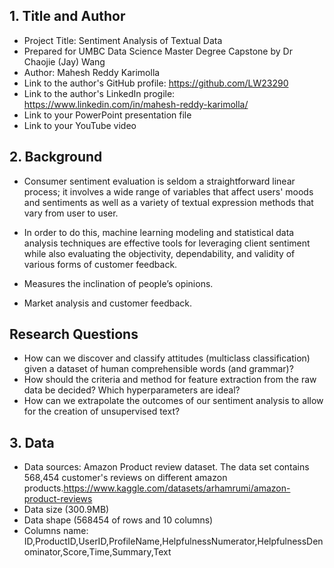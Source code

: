  
## 1. Title and Author

- Project Title: Sentiment Analysis of Textual Data
- Prepared for UMBC Data Science Master Degree Capstone by Dr Chaojie (Jay) Wang
- Author: Mahesh Reddy Karimolla
- Link to the author's GitHub profile: https://github.com/LW23290
- Link to the author's LinkedIn progile: https://www.linkedin.com/in/mahesh-reddy-karimolla/
- Link to your PowerPoint presentation file
- Link to your  YouTube video 
    
## 2. Background
- Consumer sentiment evaluation is seldom a straightforward linear process; it involves a wide range of variables that affect users' moods and sentiments as well as a variety of textual expression methods that vary from user to user.

- In order to do this, machine learning modeling and statistical data analysis techniques are effective tools for leveraging client sentiment while also evaluating the objectivity, dependability, and validity of various forms of customer feedback.

- Measures the inclination of people’s opinions.
- Market analysis and customer feedback.
  

## Research Questions
- How can we discover and classify attitudes (multiclass classification) given a dataset of human comprehensible words (and grammar)?
- How should the criteria and method for feature extraction from the raw data be decided? Which hyperparameters are ideal?
- How can we extrapolate the outcomes of our sentiment analysis to allow for the creation of unsupervised text?


## 3. Data 
- Data sources: Amazon Product review dataset. The data set contains 568,454 customer's reviews on different amazon products.https://www.kaggle.com/datasets/arhamrumi/amazon-product-reviews
- Data size (300.9MB)
- Data shape (568454 of rows and 10 columns)
- Columns name: ID,ProductID,UserID,ProfileName,HelpfulnessNumerator,HelpfulnessDenominator,Score,Time,Summary,Text
  

   
